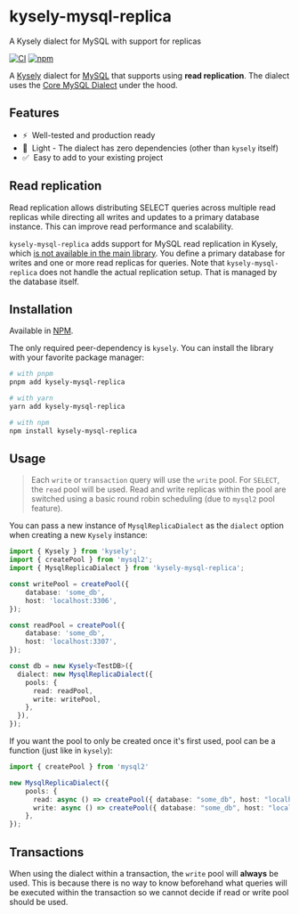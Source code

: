 # kysely-mysql-replica
A Kysely dialect for MySQL with support for replicas

[![CI](https://github.com/robinellgren/kysely-mysql-replica/actions/workflows/release.yml/badge.svg)](https://github.com/robinellgren/kysely-mysql-replica/actions/workflows/release.yml)
[![npm](https://img.shields.io/npm/v/kysely-mysql-replica.svg)](https://www.npmjs.com/package/kysely-mysql-replica)

A [Kysely](https://github.com/koskimas/kysely) dialect for [MySQL](https://www.mysql.com) that supports using **read replication**. The dialect uses the [Core MySQL Dialect](https://kysely-org.github.io/kysely-apidoc/classes/MysqlDialect.html) under the hood.

## Features

- ⚡️&nbsp; Well-tested and production ready
- 🍃&nbsp; Light - The dialect has zero dependencies (other than `kysely` itself)
- ✅&nbsp; Easy to add to your existing project

## Read replication

Read replication allows distributing SELECT queries across multiple read replicas while directing all writes and updates to a primary database instance. This can improve read performance and scalability.

`kysely-mysql-replica` adds support for MySQL read replication in Kysely, which [is not available in the main library](https://github.com/kysely-org/kysely/issues/450). You define a primary database for writes and one or more read replicas for queries. Note that `kysely-mysql-replica` does not handle the actual replication setup. That is managed by the database itself.

## Installation

Available in [NPM](https://www.npmjs.com/package/kysely-mysql-replica).

The only required peer-dependency is `kysely`.
You can install the library with your favorite package manager:

```bash
# with pnpm
pnpm add kysely-mysql-replica

# with yarn
yarn add kysely-mysql-replica

# with npm
npm install kysely-mysql-replica
```

## Usage
> Each `write` or `transaction` query will use the `write` pool. For `SELECT`, the `read` pool will be used. Read and write replicas within the pool are switched using a basic round robin scheduling (due to `mysql2` pool feature).

You can pass a new instance of `MysqlReplicaDialect` as the `dialect` option when creating a new `Kysely` instance:

```typescript
import { Kysely } from 'kysely';
import { createPool } from 'mysql2';
import { MysqlReplicaDialect } from 'kysely-mysql-replica';

const writePool = createPool({
    database: 'some_db',
    host: 'localhost:3306',
});

const readPool = createPool({
    database: 'some_db',
    host: 'localhost:3307',
});

const db = new Kysely<TestDB>({
  dialect: new MysqlReplicaDialect({
    pools: {
      read: readPool,
      write: writePool,
    },
  }),
});
```

If you want the pool to only be created once it's first used, pool can be a function (just like in `kysely`):

```typescript
import { createPool } from 'mysql2'

new MysqlReplicaDialect({
    pools: {
      read: async () => createPool({ database: "some_db", host: "localhost:3307" }),
      write: async () => createPool({ database: "some_db", host: "localhost:3306" }),
    },
});
```

## Transactions

When using the dialect within a transaction, the `write` pool will **always** be used. This is because there is no way to know beforehand what queries will be executed within the transaction so we cannot decide if read or write pool should be used.